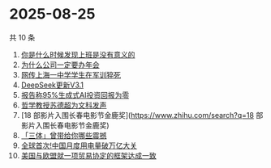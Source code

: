 # 2025-08-25

共 10 条

<!-- BEGIN -->
<!-- 最后更新时间 Mon Aug 25 2025 05:11:05 GMT+0800 (China Standard Time) -->

1. [你是什么时候发现上班是没有意义的](https://www.zhihu.com/search?q=你是什么时候发现上班是没有意义的)
1. [为什么公司一定要办年会](https://www.zhihu.com/search?q=为什么公司一定要办年会)
1. [网传上海一中学学生在军训猝死](https://www.zhihu.com/search?q=网传上海一中学学生在军训猝死)
1. [DeepSeek更新V3.1](https://www.zhihu.com/search?q=DeepSeek更新V3.1)
1. [报告称95%生成式AI投资回报为零](https://www.zhihu.com/search?q=报告称95%生成式AI投资回报为零)
1. [哲学教授苏德超为文科发声](https://www.zhihu.com/search?q=哲学教授苏德超为文科发声)
1. [18 部影片入围长春电影节金鹿奖](https://www.zhihu.com/search?q=18
   部影片入围长春电影节金鹿奖)
1. [「三体」曾带给你哪些震撼](https://www.zhihu.com/search?q=「三体」曾带给你哪些震撼)
1. [全球首次!中国月度用电量破万亿大关](https://www.zhihu.com/search?q=全球首次!中国月度用电量破万亿大关)
1. [美国与欧盟就一项贸易协定的框架达成一致](https://www.zhihu.com/search?q=美国与欧盟就一项贸易协定的框架达成一致)

<!-- END -->

